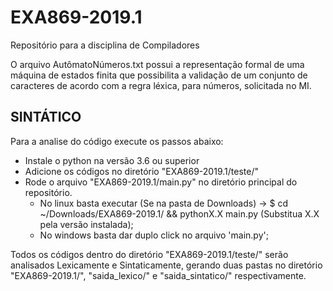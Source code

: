 # EXA869-2019.1
Repositório para a disciplina de Compiladores

O arquivo AutômatoNúmeros.txt possui a representação formal de uma máquina de estados finita que possibilita a validação de um conjunto de caracteres de acordo com a regra léxica, para números, solicitada no MI.

## SINTÁTICO

Para a analise do código execute os passos abaixo:
- Instale o python na versão 3.6 ou superior
- Adicione os códigos no diretório "EXA869-2019.1/teste/"
- Rode o arquivo "EXA869-2019.1/main.py" no diretório principal do repositório.
    - No linux basta executar (Se na pasta de Downloads) -> $ cd ~/Downloads/EXA869-2019.1/ && pythonX.X main.py (Substitua X.X pela versão instalada);
    - No windows basta dar duplo click no arquivo 'main.py';

Todos os códigos dentro do diretório "EXA869-2019.1/teste/" serão analisados Lexicamente e Sintaticamente, gerando duas pastas no diretório "EXA869-2019.1/", "saida_lexico/" e "saida_sintatico/" respectivamente.
